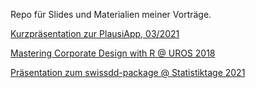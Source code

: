 Repo für Slides und Materialien meiner Vorträge.

[Kurzpräsentation zur PlausiApp, 03/2021](https://tlorusso.github.io/talks/plausiapp_032021)

[Mastering Corporate Design with R @ UROS 2018](https://tlorusso.github.io/uros_master_cd_with_r/presentation.html)

[Präsentation zum swissdd-package @ Statistiktage 2021](https://tlorusso.github.io/talks/swissdd)

